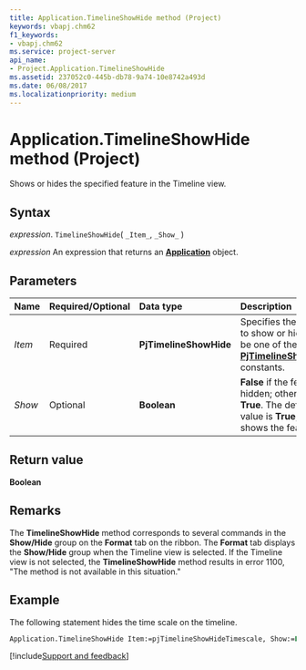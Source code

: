 ```yaml
---
title: Application.TimelineShowHide method (Project)
keywords: vbapj.chm62
f1_keywords:
- vbapj.chm62
ms.service: project-server
api_name:
- Project.Application.TimelineShowHide
ms.assetid: 237052c0-445b-db78-9a74-10e8742a493d
ms.date: 06/08/2017
ms.localizationpriority: medium
---
```



# Application.TimelineShowHide method (Project)

Shows or hides the specified feature in the Timeline view.


## Syntax

_expression_. `TimelineShowHide`( `_Item_`, `_Show_` )

 _expression_ An expression that returns an **[Application](Project.Application.md)** object.


## Parameters



|Name|Required/Optional|Data type|Description|
|:-----|:-----|:-----|:-----|
| _Item_|Required|**PjTimelineShowHide**|Specifies the feature to show or hide. Can be one of the **[PjTimelineShowHide](Project.PjTimelineShowHide.md)** constants.|
| _Show_|Optional|**Boolean**|**False** if the feature is hidden; otherwise, **True**. The default value is **True**, which shows the feature.|

## Return value

 **Boolean**


## Remarks

The **TimelineShowHide** method corresponds to several commands in the **Show/Hide** group on the **Format** tab on the ribbon. The **Format** tab displays the **Show/Hide** group when the Timeline view is selected. If the Timeline view is not selected, the **TimelineShowHide** method results in error 1100, "The method is not available in this situation."


## Example

The following statement hides the time scale on the timeline.


```vb
Application.TimelineShowHide Item:=pjTimelineShowHideTimescale, Show:=False
```

[!include[Support and feedback](~/includes/feedback-boilerplate.md)]